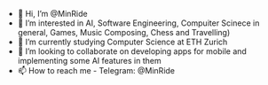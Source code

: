 - 👋 Hi, I’m @MinRide
- 👀 I’m interested in AI, Software Engineering, Compuiter Scinece in general, Games, Music Composing, Chess and Travelling)
- 🌱 I’m currently studying Computer Science at ETH Zurich
- 💞️ I’m looking to collaborate on developing apps for mobile and implementing some AI features in them
- 📫 How to reach me - Telegram: @MinRide

<!---
MinRide/MinRide is a ✨ special ✨ repository because its `README.md` (this file) appears on your GitHub profile.
You can click the Preview link to take a look at your changes.
--->

